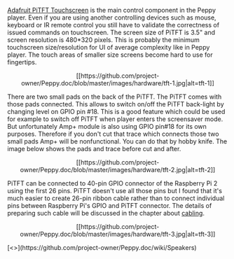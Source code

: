[Adafruit PiTFT Touchscreen](https://www.adafruit.com/products/2097) is the main control component in the Peppy player. Even if you are using another controlling devices such as mouse, keyboard or IR remote control you still have to validate the correctness of issued commands on touchscreen. The screen size of PiTFT is 3.5" and screen resolution is 480*320 pixels. This is probably the minimum touchscreen size/resolution for UI of average complexity like in Peppy player. The touch areas of smaller size screens become hard to use for fingertips.

<p align="center">
[[https://github.com/project-owner/Peppy.doc/blob/master/images/hardware/tft-1.jpg|alt=tft-1]]
</p>

There are two small pads on the back of the PiTFT. The PiTFT comes with those pads connected. This allows to switch on/off the PiTFT back-light by changing level on GPIO pin #18. This is a good feature which could be used for example to switch off PiTFT when player enters the screensaver mode. But unfortunately Amp+ module is also using GPIO pin#18 for its own purposes. Therefore if you don't cut that trace which connects those two small pads Amp+ will be nonfunctional. You can do that by hobby knife. The image below shows the pads and trace before cut and after.

<p align="center">
[[https://github.com/project-owner/Peppy.doc/blob/master/images/hardware/tft-2.jpg|alt=tft-2]]
</p>

PiTFT can be connected to 40-pin GPIO connector of the Raspberry Pi 2 using the first 26 pins. PiTFT doesn't use all those pins but I found that it's much easier to create 26-pin ribbon cable rather than to connect individual pins between Raspberry Pi's GPIO and PiTFT connector. The details of preparing such cable will be discussed in the chapter about [cabling](https://github.com/project-owner/Peppy.doc/wiki/Cabling).

<p align="center">
[[https://github.com/project-owner/Peppy.doc/blob/master/images/hardware/tft-3.jpg|alt=tft-3]]
</p>
[<<Previous](https://github.com/project-owner/Peppy.doc/wiki/Amplifier) | [Next>>](https://github.com/project-owner/Peppy.doc/wiki/Speakers)